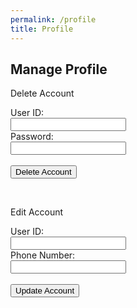 ```yaml
---
permalink: /profile
title: Profile
---
```


<html>

<head>

  <style>
    .darkmode {
      background: #252525;
      color: #ffffff;
    }

    .lightmode {
      background: #ffffff;
      color: #000000;
    }
  </style>
  <link id="theme-style" rel="stylesheet" type="text/css" href="assets/css/style.css">
</head>

<body>
  <h2>Manage Profile</h2>
  <form id="deleteForm">
    <p>Delete Account</p>
    <label for="uid">User ID:</label><br>
    <input type="text" id="uid" name="uid"><br>
    <label for="password">Password:</label><br>
    <input type="text" id="password" name="password"><br><br>
    <button type="button" id="deleteButton">Delete Account</button>
  </form>
  <br>

  <form id="editForm">
    <p>Edit Account</p>
    <label for="editUid">User ID:</label><br>
    <input type="text" id="editUid" name="editUid"><br>
    <label for="editPnum">Phone Number:</label><br>
    <input type="text" id="editPnum" name="editPnum"><br><br>
    <button type="button" id="editButton">Update Account</button>
  </form>
  <div id="result"></div>
  <br>
  
  <script>
    document.getElementById('deleteButton').addEventListener('click', function () {
      var url = 'https://atlas.stu.nighthawkcodingsociety.com/api/users/';
      var authUrl = 'https://atlas.stu.nighthawkcodingsociety.com/api/users/authenticate';
      var authBody = window.localStorage.getItem('userBody');
      var uid = document.getElementById('uid').value;
      var password = document.getElementById('password').value;
      var body = {
        uid: uid,
        password: password
      };
      var options = {
        method: 'DELETE',
        //mode: 'no-cors',
        cache: 'default',
        
        headers: {
          'Content-Type': 'application/json'
        },
        body: JSON.stringify(body)
      };
      var resultContainer = document.getElementById("result");
      fetch(url, options)
        .then(response => response.json())
        .then(data => {
          console.log(data);
          resultContainer.innerHTML = JSON.stringify(data);
        });
    });
    document.getElementById('editButton').addEventListener('click', function () {
      var url = 'https://atlas.stu.nighthawkcodingsociety.com/api/users/';
      var authUrl = 'https://atlas.stu.nighthawkcodingsociety.com/api/users/authenticate';
      var authBody = window.localStorage.getItem('userBody');
      var uid = document.getElementById('editUid').value;
      var pnum = document.getElementById('editPnum').value;
       if (pnum == '' || pnum == null) {
                pnum = "1234567890";
            }
            pnum = String(pnum);
            // convert pnum to format 123-456-7890
            pnum = pnum.replace(/(\d{3})(\d{3})(\d{4})/, '$1-$2-$3');
      var body = {
        uid: uid,
        pnum: pnum
      };
      var options = {
        method: 'PUT',
        //mode: 'cors',
        cache: 'no-cache',
        
        headers: {
          'Content-Type': 'application/json'
        },
        body: JSON.stringify(body)
      };
      var resultContainer = document.getElementById("result");
      fetch(url, options)
        .then(response => response.json())
        .then(data => {
          console.log(data);
          resultContainer.innerHTML = JSON.stringify(data);
        });
    });

  </script>
  <script>
    var darkMode = false;
    window.onload = function () {
      var themeStyle = document.getElementById('theme-style');
      var body = document.body;
      var storedTheme = localStorage.getItem('theme');
      if (storedTheme === 'dark') {
        themeStyle.href = "assets/css/dark.css";
        body.classList.remove('lightmode');
        body.classList.add('darkmode');
      } else {
        themeStyle.href = "assets/css/style.css";
        body.classList.remove('darkmode');
        body.classList.add('lightmode');
      }
    }

  </script>
</body>

</html>